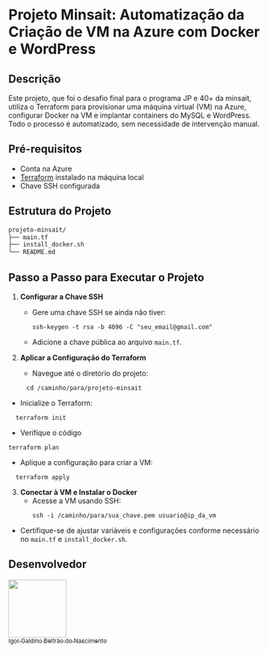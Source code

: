 # Projeto Minsait: Automatização da Criação de VM na Azure com Docker e WordPress

## Descrição

Este projeto, que foi o desafio final para o programa JP e 40+ da minsait, utiliza o Terraform para provisionar uma máquina virtual (VM) na Azure, configurar Docker na VM e implantar containers do MySQL e WordPress. Todo o processo é automatizado, sem necessidade de intervenção manual.

## Pré-requisitos

- Conta na Azure
- [Terraform](https://www.terraform.io/downloads.html) instalado na máquina local
- Chave SSH configurada

## Estrutura do Projeto

```bash
projeto-minsait/
├── main.tf
├── install_docker.sh
└── README.md
```

## Passo a Passo para Executar o Projeto

1. **Configurar a Chave SSH**
   - Gere uma chave SSH se ainda não tiver:
     ```
     ssh-keygen -t rsa -b 4096 -C "seu_email@gmail.com"
     ```
   - Adicione a chave pública ao arquivo `main.tf`.

2. **Aplicar a Configuração do Terraform**
   - Navegue até o diretório do projeto:
```
     cd /caminho/para/projeto-minsait
```
   - Inicialize o Terraform:
   ```
     terraform init
  ```
  - Verifique o código 
```
terraform plan
```
   - Aplique a configuração para criar a VM:
   ```
     terraform apply
   ```

3. **Conectar à VM e Instalar o Docker**
   - Acesse a VM usando SSH:
      ```
     ssh -i /caminho/para/sua_chave.pem usuario@ip_da_vm
      ```
 

- Certifique-se de ajustar variáveis e configurações conforme necessário no `main.tf` e `install_docker.sh`.

## Desenvolvedor
 [<img src="https://avatars.githubusercontent.com/u/95446979?s=400&u=3e0aa8e257965dd0bc8b5277665399e50835c05a&v=4" width=115><br><sub>Igor Galdino Beltrão do Nascimento</sub>](https://github.com/igorbeltrao1)
